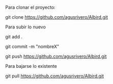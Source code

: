 Para clonar el proyecto:

git clone https://github.com/agusrivero/AIbird.git

Para subir lo nuevo

git add .

git commit -m "nombreX"

git push https://github.com/agusrivero/AIbird.git

Para bajarse lo existente 

git pull https://github.com/agusrivero/AIbird.git